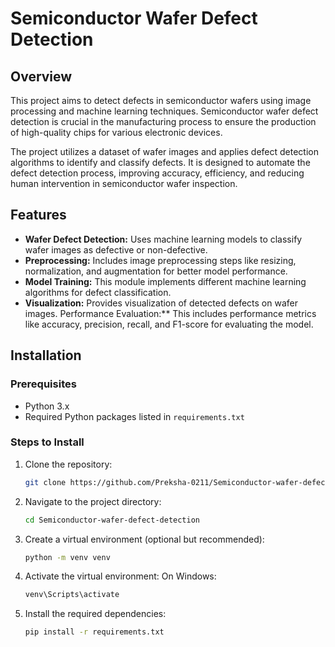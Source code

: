 # Semiconductor Wafer Defect Detection

## Overview

This project aims to detect defects in semiconductor wafers using image processing and machine learning techniques. Semiconductor wafer defect detection is crucial in the manufacturing process to ensure the production of high-quality chips for various electronic devices.

The project utilizes a dataset of wafer images and applies defect detection algorithms to identify and classify defects. It is designed to automate the defect detection process, improving accuracy, efficiency, and reducing human intervention in semiconductor wafer inspection.

## Features

- **Wafer Defect Detection:** Uses machine learning models to classify wafer images as defective or non-defective.
- **Preprocessing:** Includes image preprocessing steps like resizing, normalization, and augmentation for better model performance.
- **Model Training:** This module implements different machine learning algorithms for defect classification.
- **Visualization:** Provides visualization of detected defects on wafer images.
Performance Evaluation:** This includes performance metrics like accuracy, precision, recall, and F1-score for evaluating the model.

## Installation

### Prerequisites

- Python 3.x
- Required Python packages listed in `requirements.txt`

### Steps to Install

1. Clone the repository:
   ```bash
   git clone https://github.com/Preksha-0211/Semiconductor-wafer-defect-detection.git

2. Navigate to the project directory:
   ```bash
   cd Semiconductor-wafer-defect-detection

3. Create a virtual environment (optional but recommended):
   ```bash
   python -m venv venv

4. Activate the virtual environment:
   On Windows:
   ```bash
   venv\Scripts\activate

6. Install the required dependencies:
   ```bash
   pip install -r requirements.txt
